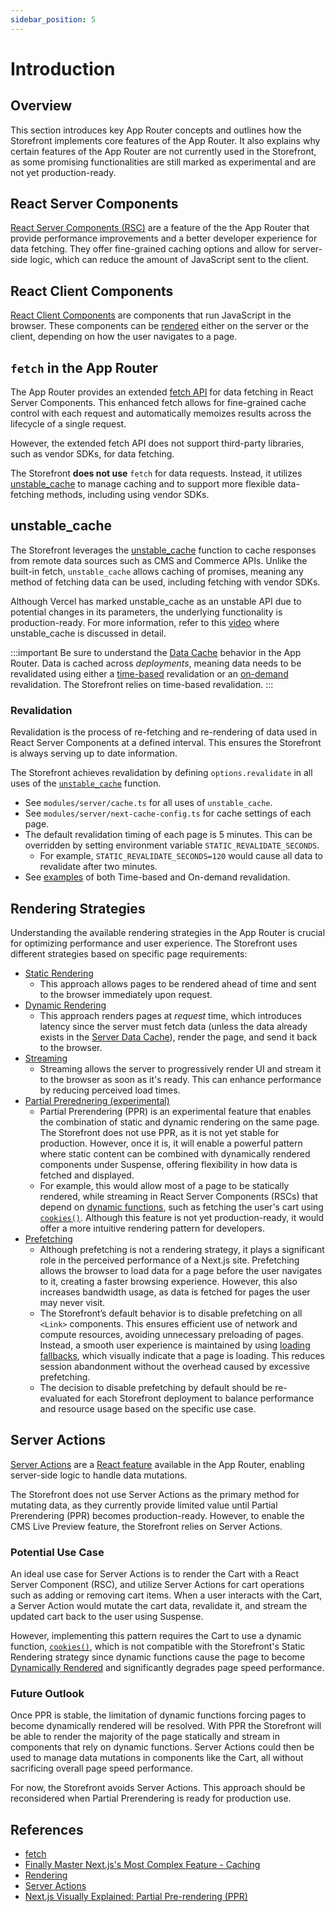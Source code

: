 ```yaml
---
sidebar_position: 5
---
```


# Introduction

## Overview

This section introduces key App Router concepts and outlines how the Storefront implements core features of the App Router. It also explains why certain features of the App Router are not currently used in the Storefront, as some promising functionalities are still marked as experimental and are not yet production-ready.

## React Server Components

[React Server Components (RSC)](https://nextjs.org/docs/app/building-your-application/rendering/server-components) are a feature of the the App Router that provide performance improvements and a better developer experience for data fetching. They offer fine-grained caching options and allow for server-side logic, which can reduce the amount of JavaScript sent to the client.

## React Client Components

[React Client Components](https://nextjs.org/docs/app/building-your-application/rendering/client-components) are components that run JavaScript in the browser. These components can be [rendered](https://nextjs.org/docs/app/building-your-application/rendering/client-components#how-are-client-components-rendered) either on the server or the client, depending on how the user navigates to a page.

## `fetch` in the App Router

The App Router provides an extended [fetch API](https://nextjs.org/docs/app/api-reference/functions/fetch) for data fetching in React Server Components. This enhanced fetch allows for fine-grained cache control with each request and automatically memoizes results across the lifecycle of a single request.

However, the extended fetch API does not support third-party libraries, such as vendor SDKs, for data fetching.

The Storefront **does not use** `fetch` for data requests. Instead, it utilizes [unstable_cache](#unstable_cache) to manage caching and to support more flexible data-fetching methods, including using vendor SDKs.

## unstable_cache

The Storefront leverages the [unstable_cache](https://nextjs.org/docs/app/api-reference/functions/unstable_cache) function to cache responses from remote data sources such as CMS and Commerce APIs. Unlike the built-in fetch, `unstable_cache` allows caching of promises, meaning any method of fetching data can be used, including fetching with vendor SDKs.

Although Vercel has marked unstable_cache as an unstable API due to potential changes in its parameters, the underlying functionality is production-ready. For more information, refer to this [video](https://youtu.be/VBlSe8tvg4U?si=YQz_esVtxofm2sxB&t=509) where unstable_cache is discussed in detail.

:::important
Be sure to understand the [Data Cache](https://nextjs.org/docs/app/building-your-application/caching#data-cache) behavior in the App Router. Data is cached across *deployments*, meaning data needs to be revalidated using either a [time-based](https://nextjs.org/docs/app/building-your-application/caching#time-based-revalidation) revalidation or an [on-demand](https://nextjs.org/docs/app/building-your-application/caching#on-demand-revalidation) revalidation. The Storefront relies on time-based revalidation.
:::

### Revalidation

Revalidation is the process of re-fetching and re-rendering of data used in React Server Components at a defined interval. This ensures the Storefront is always serving up to date information.

The Storefront achieves revalidation by defining `options.revalidate` in all uses of the [`unstable_cache`](https://nextjs.org/docs/app/api-reference/functions/unstable_cache) function. 
- See `modules/server/cache.ts` for all uses of `unstable_cache`.
- See `modules/server/next-cache-config.ts` for cache settings of each page.
- The default revalidation timing of each page is 5 minutes. This can be overridden by setting environment variable `STATIC_REVALIDATE_SECONDS`.
  - For example, `STATIC_REVALIDATE_SECONDS=120` would cause all data to revalidate after two minutes. 
- See [examples](https://nextjs.org/docs/app/building-your-application/data-fetching/incremental-static-regeneration#examples) of both Time-based and On-demand revalidation.

## Rendering Strategies

Understanding the available rendering strategies in the App Router is crucial for optimizing performance and user experience. The Storefront uses different strategies based on specific page requirements:

- [Static Rendering](https://nextjs.org/docs/app/building-your-application/rendering/server-components#static-rendering-default)
  - This approach allows pages to be rendered ahead of time and sent to the browser immediately upon request.
- [Dynamic Rendering](https://nextjs.org/docs/app/building-your-application/rendering/server-components#dynamic-rendering)
  - This approach renders pages at *request* time, which introduces latency since the server must fetch data (unless the data already exists in the [Server Data Cache](https://nextjs.org/docs/app/building-your-application/caching#data-cache)), render the page, and send it back to the browser.
- [Streaming](https://nextjs.org/docs/app/building-your-application/rendering/server-components#streaming)
  - Streaming allows the server to progressively render UI and stream it to the browser as soon as it's ready. This can enhance performance by reducing perceived load times.
- [Partial Prerednering (experimental)](https://nextjs.org/docs/app/building-your-application/rendering/partial-prerendering)
  - Partial Prerendering (PPR) is an experimental feature that enables the combination of static and dynamic rendering on the same page. The Storefront does not use PPR, as it is not yet stable for production. However, once it is, it will enable a powerful pattern where static content can be combined with dynamically rendered components under Suspense, offering flexibility in how data is fetched and displayed.
  - For example, this would allow most of a page to be statically rendered, while streaming in React Server Components (RSCs) that depend on [dynamic functions](https://nextjs.org/docs/app/building-your-application/rendering/server-components#dynamic-functions), such as fetching the user's cart using [`cookies()`](https://nextjs.org/docs/app/api-reference/functions/cookies). Although this feature is not yet production-ready, it would offer a more intuitive rendering pattern for developers.
- [Prefetching](https://nextjs.org/docs/app/building-your-application/routing/linking-and-navigating#2-prefetching)
  - Although prefetching is not a rendering strategy, it plays a significant role in the perceived performance of a Next.js site. Prefetching allows the browser to load data for a page before the user navigates to it, creating a faster browsing experience. However, this also increases bandwidth usage, as data is fetched for pages the user may never visit.
  - The Storefront’s default behavior is to disable prefetching on all `<Link>` components. This ensures efficient use of network and compute resources, avoiding unnecessary preloading of pages. Instead, a smooth user experience is maintained by using [loading fallbacks](https://nextjs.org/docs/app/building-your-application/routing/loading-ui-and-streaming), which visually indicate that a page is loading. This reduces session abandonment without the overhead caused by excessive prefetching.
  - The decision to disable prefetching by default should be re-evaluated for each Storefront deployment to balance performance and resource usage based on the specific use case.

## Server Actions

[Server Actions](https://nextjs.org/docs/app/building-your-application/data-fetching/server-actions-and-mutations) are a [React feature](https://react.dev/reference/rsc/server-actions) available in the App Router, enabling server-side logic to handle data mutations.

The Storefront does not use Server Actions as the primary method for mutating data, as they currently provide limited value until Partial Prerendering (PPR) becomes production-ready. However, to enable the CMS Live Preview feature, the Storefront relies on Server Actions.

### Potential Use Case

An ideal use case for Server Actions is to render the Cart with a React Server Component (RSC), and utilize Server Actions for cart operations such as adding or removing cart items. When a user interacts with the Cart, a Server Action would mutate the cart data, revalidate it, and stream the updated cart back to the user using Suspense.

However, implementing this pattern requires the Cart to use a dynamic function, [`cookies()`](https://nextjs.org/docs/app/api-reference/functions/cookies), which is not compatible with the Storefront's Static Rendering strategy since dynamic functions cause the page to become [Dynamically Rendered](https://nextjs.org/docs/app/building-your-application/rendering/server-components#dynamic-rendering) and significantly degrades page speed performance.

### Future Outlook
Once PPR is stable, the limitation of dynamic functions forcing pages to become dynamically rendered will be resolved. With PPR the Storefront will be able to render the majority of the page statically and stream in components that rely on dynamic functions. Server Actions could then be used to manage data mutations in components like the Cart, all without sacrificing overall page speed performance.

For now, the Storefront avoids Server Actions. This approach should be reconsidered when Partial Prerendering is ready for production use.


## References
- [fetch](https://nextjs.org/docs/app/api-reference/functions/fetch)
- [Finally Master Next.js's Most Complex Feature - Caching](https://blog.webdevsimplified.com/2024-01/next-js-app-router-cache/)
- [Rendering](https://nextjs.org/docs/app/building-your-application/rendering)
- [Server Actions](https://react.dev/reference/rsc/use-server)
- [Next.js Visually Explained: Partial Pre-rendering (PPR)](https://www.youtube.com/watch?v=MTcPrTIBkpA)

